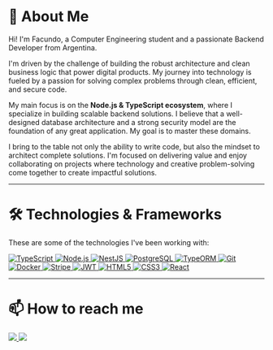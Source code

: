 # 🚀 About Me

Hi! I'm Facundo, a Computer Engineering student and a passionate Backend Developer from Argentina.

I'm driven by the challenge of building the robust architecture and clean business logic that power digital products. My journey into technology is fueled by a passion for solving complex problems through clean, efficient, and secure code.

My main focus is on the **Node.js & TypeScript ecosystem**, where I specialize in building scalable backend solutions. I believe that a well-designed database architecture and a strong security model are the foundation of any great application. My goal is to master these domains.

I bring to the table not only the ability to write code, but also the mindset to architect complete solutions. I'm focused on delivering value and enjoy collaborating on projects where technology and creative problem-solving come together to create impactful solutions.

---

# 🛠️ Technologies & Frameworks

These are some of the technologies I've been working with:

<p align="left">
    <a href="https://www.typescriptlang.org/" target="_blank"> 
        <img src="https://img.shields.io/badge/TypeScript-3178C6?style=for-the-badge&logo=typescript&logoColor=white" alt="TypeScript"/>
    </a>
    <a href="https://nodejs.org/en/" target="_blank"> 
        <img src="https://img.shields.io/badge/Node.js-339933?style=for-the-badge&logo=node.js&logoColor=white" alt="Node.js"/>
    </a>
    <a href="https://nestjs.com/" target="_blank"> 
        <img src="https://img.shields.io/badge/NestJS-E0234E?style=for-the-badge&logo=nestjs&logoColor=white" alt="NestJS"/>
    </a>
    <a href="https://www.postgresql.org/" target="_blank"> 
        <img src="https://img.shields.io/badge/PostgreSQL-4169E1?style=for-the-badge&logo=postgresql&logoColor=white" alt="PostgreSQL"/>
    </a>
    <a href="https://typeorm.io/" target="_blank">
      <img src="https://img.shields.io/badge/TypeORM-E83524?style=for-the-badge&logo=typeorm&logoColor=white" alt="TypeORM"/>
    </a>
    <a href="https://git-scm.com/" target="_blank"> 
        <img src="https://img.shields.io/badge/GIT-E84E31?style=for-the-badge&logo=git&logoColor=white" alt="Git"/>
    </a>
    <a href="https://www.docker.com/" target="_blank">
        <img src="https://img.shields.io/badge/Docker-2496ED?style=for-the-badge&logo=docker&logoColor=white" alt="Docker"/>
    </a>
    <a href="https://stripe.com/" target="_blank">
        <img src="https://img.shields.io/badge/Stripe-626CD9?style=for-the-badge&logo=stripe&logoColor=white" alt="Stripe"/>
    </a>
     <a href="https://jwt.io/" target="_blank">
        <img src="https://img.shields.io/badge/JWT-000000?style=for-the-badge&logo=jsonwebtokens&logoColor=white" alt="JWT"/>
    </a>
    <a href="https://developer.mozilla.org/en-US/docs/Web/HTML" target="_blank"> 
        <img src="https://img.shields.io/badge/HTML5-E34F26?style=for-the-badge&logo=html5&logoColor=white" alt="HTML5"/>
    </a>
    <a href="https://developer.mozilla.org/en-US/docs/Web/CSS" target="_blank"> 
        <img src="https://img.shields.io/badge/CSS3-1572B6?style=for-the-badge&logo=css3&logoColor=white" alt="CSS3"/>
    </a>
    <a href="https://reactjs.org/" target="_blank"> 
        <img src="https://img.shields.io/badge/React-61DAFB?style=for-the-badge&logo=react&logoColor=black" alt="React"/>
    </a>
</p>

---

# 📫 How to reach me

<p>
    <a href="mailto:[TU_EMAIL]">
        <img src="https://img.shields.io/badge/Gmail-D14836?style=for-the-badge&logo=gmail&logoColor=white" />
    </a>
    <a href="[TU_LINKEDIN]">
        <img src="https://img.shields.io/badge/LinkedIn-0A66C2?style=for-the-badge&logo=linkedin&logoColor=white" />
    </a>
</p>
